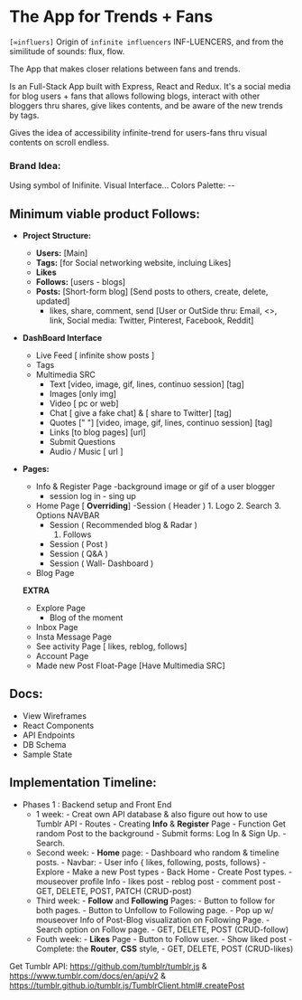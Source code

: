 # The App for Trends + Fans
`[∞influers]` 
Origin of `infinite influencers` INF-LUENCERS, and from the similitude of sounds: flux, flow.

The App that makes closer relations between fans and trends. 

Is an Full-Stack App built with Express, React and Redux. It's a social media for blog users + fans that allows following blogs, interact with other bloggers thru shares, give likes contents, and be aware of the new trends by tags.

Gives the idea of accessibility infinite-trend for users-fans thru visual contents on scroll endless.

### Brand Idea: 
Using symbol of Inifinite.
Visual Interface...
Colors Palette: --

## Minimum viable product Follows:
  - **Project Structure:** 
    - **Users:** [Main]
    - **Tags:**  [for Social networking website, incluing Likes]
    - **Likes** 
    - **Follows:** [users - blogs]
    - **Posts:** [Short-form blog] [Send posts to others, create, delete, updated] 
        - likes, share, comment, send [User or OutSide thru: Email, <>, link, Social media: Twitter, Pinterest, Facebook, Reddit]

 
 - **DashBoard Interface**
     - Live Feed [ infinite show posts ]
     - Tags
     - Multimedia SRC
        - Text [video, image, gif, lines, continuo session] [tag]
        - Images [only img]
        - Video [ pc or web]
        - Chat [ give a fake chat] & [ share to Twitter] [tag]
        - Quotes [" "] [video, image, gif, lines, continuo session] [tag]
        - Links [to blog pages] [url]
        - Submit Questions
        - Audio / Music [ url ]

 - **Pages:**
    - Info & Register Page 
        -background image or gif of a user blogger
        - session log in - sing up
    - Home Page [ **Overriding**]
        -Session ( Header )
            1. Logo
            2. Search
            3. Options NAVBAR
        - Session ( Recommended blog & Radar )
            1. Follows
        - Session ( Post )
        - Session ( Q&A )
        - Session ( Wall- Dashboard )
    - Blog Page 

    **EXTRA**
    - Explore Page
        - Blog of the moment
    - Inbox Page
    - Insta Message Page
    - See activity Page [ likes, reblog, follows]
    - Account Page
    - Made new Post Float-Page [Have Multimedia SRC]

## Docs: 
   * View Wireframes
   * React Components
   * API Endpoints
   * DB Schema
   * Sample State

## Implementation Timeline: 
- Phases 1 : Backend setup and Front End 
    * 1 week: 
            - Creat own API database & also figure out how to use Tumblr API
            - Routes
            - Creating **Info** & **Register** Page
            - Function Get random Post to the background 
            - Submit forms: Log In & Sign Up.
            - Search.
    * Second week:
            - **Home** page:
                - Dashboard who random & timeline posts.
                - Navbar: 
                    - User info { likes, following, posts, follows}
                    - Explore
                    - Make a new Post types
                    - Back Home 
                - Create Post types.
                - mouseover profile Info
                - likes post
                - reblog post
                - comment post
                - GET, DELETE, POST, PATCH (CRUD-post)
    * Third week:
           - **Follow** and **Following** Pages:
                - Button to follow for both pages.
                - Button to Unfollow to Following page.
                - Pop up w/ mouseover Info of Post-Blog visualization on Following Page.
                - Search option on Follow page.
                - GET, DELETE, POST (CRUD-follow)
    * Fouth week: 
            - **Likes** Page
                - Button to Follow user.
                - Show liked post
                - Complete: the **Router**, **CSS** style,
                - GET, DELETE, POST (CRUD-likes) 


Get Tumblr API: https://github.com/tumblr/tumblr.js  & https://www.tumblr.com/docs/en/api/v2 & https://tumblr.github.io/tumblr.js/TumblrClient.html#.createPost